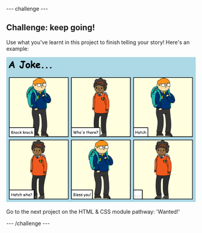 --- challenge ---
## Challenge: keep going!
Use what you've learnt in this project to finish telling your story! Here's an example:

![screenshot](images/story-final.png)

Go to the next project on the HTML & CSS module pathway: 'Wanted!'

--- /challenge ---
